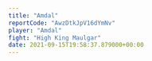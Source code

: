 ```yaml
---
title: "Amdal"
reportCode: "AwzDtkJpV16dYmNv"
player: "Amdal"
fight: "High King Maulgar"
date: 2021-09-15T19:58:37.879000+00:00
---
```

